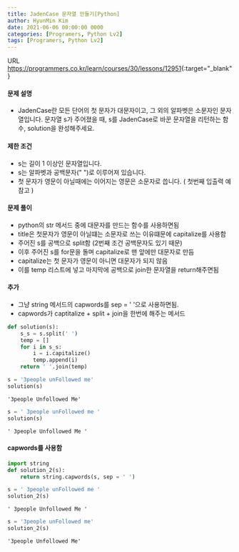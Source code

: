 ```yaml
---
title: JadenCase 문자열 만들기[Python]
author: HyunMin Kim
date: 2021-06-06 00:00:00 0000
categories: [Programers, Python Lv2]
tags: [Programers, Python Lv2]
---
```


URL <https://programmers.co.kr/learn/courses/30/lessons/12951>{:target="_blank"}

#### 문제 설명
- JadenCase란 모든 단어의 첫 문자가 대문자이고, 그 외의 알파벳은 소문자인 문자열입니다. 문자열 s가 주어졌을 때, s를 JadenCase로 바꾼 문자열을 리턴하는 함수, solution을 완성해주세요.

#### 제한 조건
- s는 길이 1 이상인 문자열입니다.
- s는 알파벳과 공백문자(" ")로 이루어져 있습니다.
- 첫 문자가 영문이 아닐때에는 이어지는 영문은 소문자로 씁니다. ( 첫번째 입출력 예 참고 )

#### 문제 풀이
- python의 str 메서드 중에 대문자를 만드는 함수를 사용하면됨
- title은 첫문자가 영문이 아닐떄는 소문자로 쓰는 이유떄문에 capitalize를 사용함
- 주어진 s를 공백으로 split함 (2번째 조건 공백문자도 있기 때문)
- 이후 주어진 s를 for문을 돌며 capitalize로 맨 앞에만 대문자로 만듬
- capitalize는 첫 문자가 영문이 아니면 대문자가 되지 않음
- 이를 temp 리스트에 넣고 마지막에 공백으로 join한 문자열을 return해주면됨

#### 추가
- 그냥 string 메서드의 capwords를 sep = ' '으로 사용하면됨.
- capwords가 captitalize + split + join을 한번에 해주는 메서드


```python
def solution(s):
    s_s = s.split(' ')
    temp = []
    for i in s_s:
        i = i.capitalize()
        temp.append(i)
    return ' '.join(temp)
```


```python
s = '3people unFollowed me'
solution(s)
```




    '3people Unfollowed Me'




```python
s = ' 3people unFollowed me '
solution(s)
```




    ' 3people Unfollowed Me '



#### capwords를 사용함


```python
import string
def solution_2(s):
    return string.capwords(s, sep = ' ')
```


```python
s = ' 3people unFollowed me '
solution_2(s)
```




    ' 3people Unfollowed Me '




```python
s = '3people unFollowed me'
solution_2(s)
```




    '3people Unfollowed Me'


